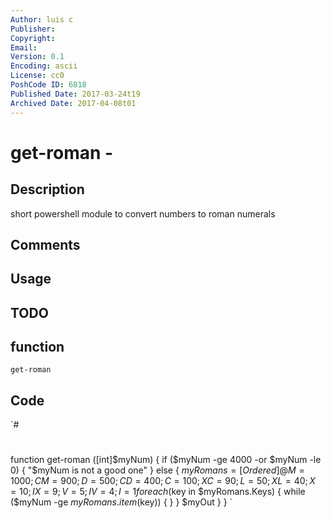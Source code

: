 ```yaml
---
Author: luis c
Publisher: 
Copyright: 
Email: 
Version: 0.1
Encoding: ascii
License: cc0
PoshCode ID: 6818
Published Date: 2017-03-24t19
Archived Date: 2017-04-08t01
---
```


# get-roman - 

## Description

short powershell module to convert numbers to roman numerals

## Comments



## Usage



## TODO



## function

`get-roman`

## Code

`#
 #
 function get-roman ([int]$myNum)
 {
     if ($myNum -ge 4000 -or $myNum -le 0) 
     {
         "$myNum is not a good one"
     } else {
         $myRomans = [Ordered]@{ M=1000;CM=900;D=500;CD=400;C=100;XC=90;L=50;XL=40;X=10;IX=9;V=5;IV=4;I=1 }
         foreach ($key in $myRomans.Keys)
         {
             while ($myNum -ge  $myRomans.item($key)) 
             {
             }
         }
         $myOut
     }
 }
`

